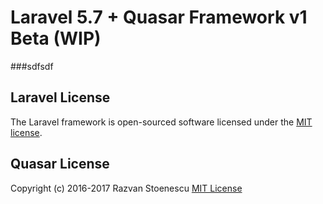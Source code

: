 # Laravel 5.7 + Quasar Framework v1 Beta (WIP)
###sdfsdf

## Laravel License

The Laravel framework is open-sourced software licensed under the [MIT license](http://opensource.org/licenses/MIT).

## Quasar License

Copyright (c) 2016-2017 Razvan Stoenescu
[MIT License](http://en.wikipedia.org/wiki/MIT_License)
